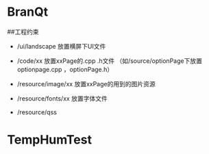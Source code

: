 # BranQt

##工程约束

* /ui/landscape    放置横屏下UI文件

* /code/xx  放置xxPage的.cpp .h文件  （如/source/optionPage下放置optionpage.cpp ，optionPage.h）

* /resource/image/xx  放置xxPage的用到的图片资源
* /resource/fonts/xx  放置字体文件
* /resource/qss       






# TempHumTest
